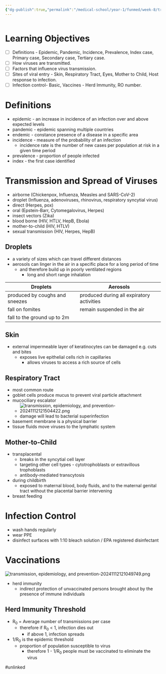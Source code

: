 ```yaml
---
{"dg-publish":true,"permalink":"/medical-school/year-1/funmed/week-8/transmission-epidemiology-and-prevention/","tags":["funmed"]}
---
```


```table-of-contents
```
# Learning Objectives
- [ ] Definitions - Epidemic, Pandemic, Incidence, Prevalence, Index case, Primary case, Secondary case, Tertiary case.
- [ ] How viruses are transmitted.
- [ ] Factors that influence virus transmission.
- [ ] Sites of viral entry - Skin, Respiratory Tract, Eyes, Mother to Child, Host response to infection.
- [ ] Infection control- Basic, Vaccines - Herd Immunity, RO number.

# Definitions
- epidemic - an increase in incidence of an infection over and above expected levels
- pandemic - epidemic spanning multiple countries
- endemic - constance presence of a disease in a specific area
- incidence - measure of the probability of an infection
	- incidence rate is the number of new cases per population at risk in a given time period
- prevalence - proportion of people infected
- index - the first case identified

# Transmission and Spread of Viruses
- airborne (Chickenpox, Influenza, Measles and SARS-CoV-2)
- droplet (Influenza, adenoviruses, rhinovirus, respiratory syncytial virus)
- direct (Herpes, pox)
- oral (Epstein-Barr, Cytomegalovirus, Herpes)
- insect vectors (Zika)
- blood borne (HIV, HTLV, HepB, Ebola)
- mother-to-child (HIV, HTLV)
- sexual transmission (HIV, Herpes, HepB)

## Droplets
- a variety of sizes which can travel different distances
- aerosols can linger in the air in a specific place for a long period of time
	- and therefore build up in poorly ventilated regions
		- long and short range inhalation

| Droplets                       | Aerosols                                  |
| ------------------------------ | ----------------------------------------- |
| produced by coughs and sneezes | produced during all expiratory activities |
| fall on fomites                | remain suspended in the air               |
| fall to the ground up to 2m    |                                           |

## Skin
- external impermeable layer of keratinocytes can be damaged e.g. cuts and bites
	- exposes live epithelial cells rich in capillaries
		- allows viruses to access a rich source of cells

## Respiratory Tract
- most common route
- goblet cells produce mucus to prevent viral particle attachment
- mucociliary escalator
	- ![transmission, epidemiology, and prevention-20241112121504422.png](/img/user/Medical%20School/Year%201/funmed/week%208/attachments/transmission,%20epidemiology,%20and%20prevention-20241112121504422.png)
	- damage will lead to bacterial superinfection
- basement membrane is a physical barrier
- tissue fluids move viruses to the lymphatic system

## Mother-to-Child
- transplacental
	- breaks in the syncytial cell layer
	- targeting other cell types - cytotrophoblasts or extravillous trophoblasts
	- antibody-mediated transcytosis
- during childbirth
	- exposed to maternal blood, body fluids, and to the maternal genital tract without the placental barrier intervening
- breast feeding

# Infection Control
- wash hands regularly
- wear PPE
- disinfect surfaces with 1:10 bleach solution / EPA registered disinfectant

# Vaccinations
![transmission, epidemiology, and prevention-20241112121049749.png](/img/user/Medical%20School/Year%201/funmed/week%208/attachments/transmission,%20epidemiology,%20and%20prevention-20241112121049749.png)
- herd immunity
	- indirect protection of unvaccinated persons brought about by the presence of immune individuals

## Herd Immunity Threshold
- R<sub>0</sub> = Average number of transmissions per case
	- therefore if R<sub>0</sub> < 1, infection dies out
		- if above 1, infection spreads
- 1/R<sub>0</sub> is the epidemic threshold
	- proportion of population susceptible to virus
		- therefore 1 - 1/R<sub>0</sub> people must be vaccinated to eliminate the virus

#unlinked 